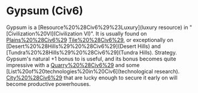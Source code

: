 # Gypsum (Civ6)

 Gypsum is a [Resource%20%28Civ6%29%23Luxury](luxury resource) in "[Civilization%20VI](Civilization VI)". It is usually found on [Plains%20%28Civ6%29](Plains) [Tile%20%28Civ6%29](tiles), or exceptionally on [Desert%20%28Hills%29%20%28Civ6%29](Desert Hills) and [Tundra%20%28Hills%29%20%28Civ6%29](Tundra Hills).
Strategy.
 Gypsum's natural +1 bonus to is useful, and its bonus becomes quite impressive with a [Quarry%20%28Civ6%29](Quarry) and some [List%20of%20technologies%20in%20Civ6](technological research). [City%20%28Civ6%29](Cities) that are lucky enough to secure it early on will become productive powerhouses.